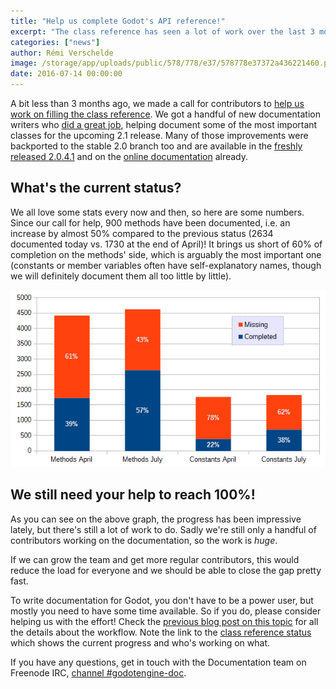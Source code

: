 ```yaml
---
title: "Help us complete Godot's API reference!"
excerpt: "The class reference has seen a lot of work over the last 3 months, and could still use more hands to help document all the classes, methods, constants, member variables and signals for the complete Godot API! With a handful of contributors it's a huge job, but with the help of the community we can make it pretty fast!"
categories: ["news"]
author: Rémi Verschelde
image: /storage/app/uploads/public/578/778/e37/578778e37372a436221460.png
date: 2016-07-14 00:00:00
---
```


A bit less than 3 months ago, we made a call for contributors to [help us work on filling the class reference](/article/fill-blank-class-reference). We got a handful of new documentation writers who [did a great job](https://github.com/godotengine/godot/commits/master/doc/base/classes.xml), helping document some of the most important classes for the upcoming 2.1 release. Many of those improvements were backported to the stable 2.0 branch too and are available in the [freshly released 2.0.4.1](/article/maintenance-release-godot-2-0-4) and on the [online documentation](http://docs.godotengine.org) already.

## What's the current status?

We all love some stats every now and then, so here are some numbers. Since our call for help, 900 methods have been documented, i.e. an increase by almost 50% compared to the previous status (2634 documented today vs. 1730 at the end of April)! It brings us short of 60% of completion on the methods' side, which is arguably the most important one (constants or member variables often have self-explanatory names, though we will definitely document them all too little by little).

![godot classref stats.png](/storage/app/uploads/public/578/75d/691/57875d6917f5a106104160.png)

## We still need your help to reach 100%!

As you can see on the above graph, the progress has been impressive lately, but there's still a lot of work to do. Sadly we're still only a handful of contributors working on the documentation, so the work is *huge*.

If we can grow the team and get more regular contributors, this would reduce the load for everyone and we should be able to close the gap pretty fast.

To write documentation for Godot, you don't have to be a power user, but mostly you need to have some time available. So if you do, please consider helping us with the effort! Check the [previous blog post on this topic](/article/fill-blank-class-reference) for all the details about the workflow. Note the link to the [class reference status](https://etherpad.net/p/godot-classref-status) which shows the current progress and who's working on what.

If you have any questions, get in touch with the Documentation team on Freenode IRC, [channel #godotengine-doc](http://webchat.freenode.net/?channels=godotengine-doc).